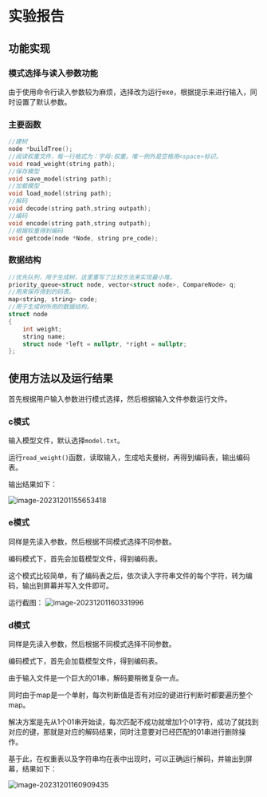 # 实验报告

## 功能实现

### 模式选择与读入参数功能

由于使用命令行读入参数较为麻烦，选择改为运行exe，根据提示来进行输入，同时设置了默认参数。

### 主要函数

```C++
//建树
node *buildTree();
//阅读权重文件，每一行格式为：字母:权重。唯一例外是空格用<space>标识。
void read_weight(string path);
//保存模型
void save_model(string path);
//加载模型
void load_model(string path);
//解码
void decode(string path,string outpath);
//编码
void encode(string path,string outpath);
//根据权重得到编码
void getcode(node *Node, string pre_code);
```

### 数据结构

```C++
//优先队列，用于生成树，这里重写了比较方法来实现最小堆。
priority_queue<struct node, vector<struct node>, CompareNode> q;
//用来保存得到的码表。
map<string, string> code;
//用于生成树所用的数据结构。
struct node
{
    int weight;
    string name;
    struct node *left = nullptr, *right = nullptr;
};
```

## 使用方法以及运行结果

首先根据用户输入参数进行模式选择，然后根据输入文件参数运行文件。

### c模式

输入模型文件，默认选择`model.txt`。

运行`read_weight()`函数，读取输入，生成哈夫曼树，再得到编码表，输出编码表。

输出结果如下：

![image-20231201155653418](C:\Users\Baijy\AppData\Roaming\Typora\typora-user-images\image-20231201155653418.png)

### e模式

同样是先读入参数，然后根据不同模式选择不同参数。

编码模式下，首先会加载模型文件，得到编码表。

这个模式比较简单，有了编码表之后，依次读入字符串文件的每个字符，转为编码，输出到屏幕并写入文件即可。

运行截图：
![image-20231201160331996](C:\Users\Baijy\AppData\Roaming\Typora\typora-user-images\image-20231201160331996.png)

### d模式

同样是先读入参数，然后根据不同模式选择不同参数。

编码模式下，首先会加载模型文件，得到编码表。

由于输入文件是一个巨大的01串，解码要稍微复杂一点。

同时由于map是一个单射，每次判断值是否有对应的键进行判断时都要遍历整个map。

解决方案是先从1个01串开始读，每次匹配不成功就增加1个01字符，成功了就找到对应的键，那就是对应的解码结果，同时注意要对已经匹配的01串进行删除操作。

基于此，在权重表以及字符串均在表中出现时，可以正确运行解码，并输出到屏幕，结果如下：

![image-20231201160909435](C:\Users\Baijy\AppData\Roaming\Typora\typora-user-images\image-20231201160909435.png)